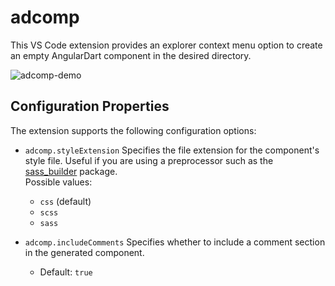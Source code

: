 # adcomp

This VS Code extension provides an explorer context menu option to create an empty AngularDart component in the desired directory.

![adcomp-demo](https://github.com/mstepanov214/adcomp/assets/22296883/2ca71fd9-dcfd-4ee7-a4cc-478f890d2428)

## Configuration Properties
The extension supports the following configuration options:

- `adcomp.styleExtension`
  Specifies the file extension for the component's style file. Useful if you are using a preprocessor such as the [sass_builder](https://pub.dev/packages/sass_builder) package.  
  Possible values:  
  - `css` (default)  
  - `scss`  
  - `sass`

- `adcomp.includeComments`
  Specifies whether to include a comment section in the generated component.  
  - Default: `true`